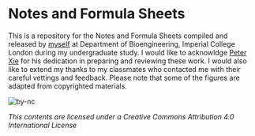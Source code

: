 # Notes and Formula Sheets

This is a repository for the Notes and Formula Sheets compiled and released by [myself](mailto:binghuan.li19@imperial.ac.uk) at Department of Bioengineering, Imperial College London during my undergraduate study. I would like to acknowldge [Peter Xie](mailto:peter.xie19@imperial.ac.uk) for his dedication in preparing and reviewing these work. I would also like to extend my thanks to my classmates who contacted me with their careful vettings and feedback. Please note that some of the figures are adapted from copyrighted materials.

![by-nc](https://binghuan.li/_include/imgs/by-nc.svg)

_This contents are licensed under a Creative Commons Attribution 4.0 International License_ 
